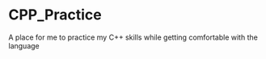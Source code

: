 # CPP_Practice
A place for me to practice my C++ skills while getting comfortable with the language
